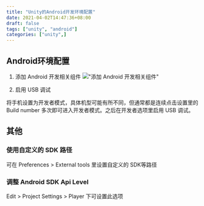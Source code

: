 ```yaml
---
title: "Unity的Android开发环境配置"
date: 2021-04-02T14:47:36+08:00
draft: false
tags: ["unity", "android"]
categories: ["unity",]
---
```


## Android环境配置

1. 添加 Android 开发相关组件
!["添加 Android 开发相关组件"](https://docs.unity3d.com/uploads/Main/AddAndroidcomponents.png)

2. 启用 USB 调试

将手机设置为开发者模式，具体机型可能有所不同，但通常都是连续点击设置里的 Build number 多次即可进入开发者模式。之后在开发者选项里启用 USB 调试。

## 其他

### 使用自定义的 SDK 路径

可在 Preferences > External tools 里设置自定义的 SDK等路径

### 调整 Android SDK Api Level

Edit > Project Settings > Player 下可设置此选项